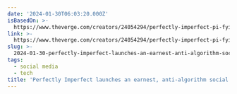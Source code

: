 ```yaml
---
date: '2024-01-30T06:03:20.000Z'
isBasedOn: >-
  https://www.theverge.com/creators/24054294/perfectly-imperfect-pi-fyi-app-tyler-bainbridge
link: >-
  https://www.theverge.com/creators/24054294/perfectly-imperfect-pi-fyi-app-tyler-bainbridge
slug: >-
  2024-01-30-perfectly-imperfect-launches-an-earnest-anti-algorithm-social-network-th
tags:
  - social media
  - tech
title: 'Perfectly Imperfect launches an earnest, anti-algorithm social network - Th'
---
```


